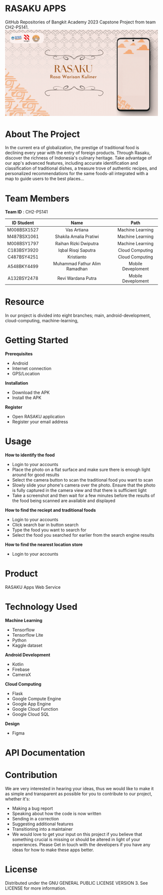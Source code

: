 # RASAKU APPS
GitHub Repositories of Bangkit Academy 2023 Capstone Project from team CH2-PS141.
![Rasaku App with Loop Logo Animation](Presentation_Slide_Rasaku_app.gif)

# About The Project
In the current era of globalization, the prestige of traditional food is declining every year with the entry of foreign products. Through Rasaku, discover the richness of Indonesia's culinary heritage. Take advantage of our app's advanced features, including accurate identification and classification of traditional dishes, a treasure trove of authentic recipes, and personalized recommendations for the same foods-all integrated with a map to guide users to the best places...

# Team Members
 **Team ID** : CH2-PS141

| **ID Student** | **Name**                          |**Path**                |
| :---------:|:---------------:              | :-----:            |
|M008BSX1527 | Vas Artiana                   | Machine Learning   |
|M487BSX1061 | Shakila Amalia Pratiwi        | Machine Learning   |
|M008BSY1797 | Raihan Rizki Dwiputra         | Machine Learning   |
|C183BSY3920 | Iqbal Risqi Saputra           | Cloud Computing    |
|C487BSY4251 | Kristianto                    | Cloud Computing    |
|A548BKY4499 | Muhammad Fathur Alim Ramadhan | Mobile Deveploment |
|A132BSY2478 | Revi Wardana Putra            | Mobile Deveploment |

# Resource

In our project is divided into eight branches;
main,
android-development,
cloud-computing,
machine-learning,



# Getting Started
 **Prerequisites**

- Android
- Internet connection
- GPS/Location

 **Installation**

- Download the APK
- Install the APK

 **Register**

- Open RASAKU application
- Register your email address


# Usage
 **How to identify the food**

- Login to your accounts
- Place the photo on a flat surface and make sure there is enough light around for good results
- Select the camera button to scan the traditional food you want to scan
- Slowly slide your phone's camera over the photo. Ensure that the photo is fully captured in the camera view and that there is sufficient light
- Take a screenshot and then wait for a few minutes before the results of the food being scanned are available and displayed

 **How to find the reciept and traditional foods**

- Login to your accounts
- Click search bar in button search
- Type the food you want to search for
- Select the food you searched for earlier from the search engine results

 **How to find the nearest location store**

- Login to your accounts


# Product
RASAKU Apps
Web Service

# Technology Used
 **Machine Learning**

- Tensorflow
- Tensorflow Lite
- Python
- Kaggle dataset

 **Android Development**

- Kotlin
- Firebase
- CameraX

**Cloud Computing**

- Flask
- Google Compute Engine
- Google App Engine
- Google Cloud Function
- Google Cloud SQL

 **Design**

- Figma

# API Documentation

# Contribution
We are very interested in hearing your ideas, thus we would like to make it as simple and transparent as possible for you to contribute to our project, whether it's:
- Making a bug report
- Speaking about how the code is now written
- Sending in a correction
- Suggesting additional features
- Transitioning into a maintainer
- We would love to get your input on this project if you believe that something crucial is missing or should be altered in light of your experiences. Please Get in touch with the developers if you have any ideas for how to make these apps better.

# License
Distributed under the GNU GENERAL PUBLIC LICENSE VERSION 3. See LICENSE for more information.
